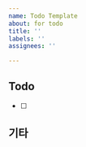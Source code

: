 ```yaml
---
name: Todo Template
about: for todo
title: ''
labels: ''
assignees: ''

---
```


## Todo
- [ ]

## 기타
